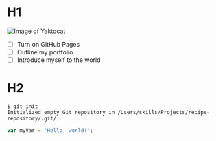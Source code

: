 # H1

![Image of Yaktocat](https://octodex.github.com/images/yaktocat.png)

- [ ] Turn on GitHub Pages
- [ ] Outline my portfolio
- [ ] Introduce myself to the world

# H2

```
$ git init
Initialized empty Git repository in /Users/skills/Projects/recipe-repository/.git/
```

``` javascript
var myVar = "Hello, world!";
```
